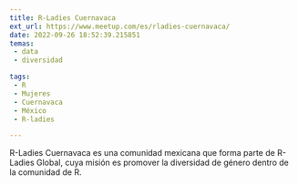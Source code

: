 ```yaml
---
title: R-Ladies Cuernavaca
ext_url: https://www.meetup.com/es/rladies-cuernavaca/
date: 2022-09-26 18:52:39.215851
temas:
 - data
 - diversidad

tags:
 - R
 - Mujeres
 - Cuernavaca
 - México
 - R-ladies

---
```


R-Ladies Cuernavaca es una comunidad mexicana que forma parte de R-Ladies Global, cuya misión es promover la diversidad de género dentro de la comunidad de R.

    